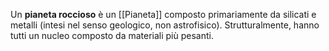 Un **pianeta roccioso** è un [[Pianeta]] composto primariamente da silicati e metalli (intesi nel senso geologico, non astrofisico). Strutturalmente, hanno tutti un nucleo composto da materiali più pesanti.